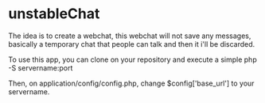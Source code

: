 # unstableChat
The idea is to create a webchat, this webchat will not save any messages, basically a temporary chat that people can talk and then it i'll be discarded.

To use this app, you can clone on your repository and execute a simple php -S servername:port

Then, on application/config/config.php, change $config['base_url'] to your servername.
